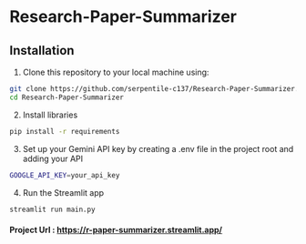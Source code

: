 # Research-Paper-Summarizer

## Installation

1. Clone this repository to your local machine using:
```bash
git clone https://github.com/serpentile-c137/Research-Paper-Summarizer.git
cd Research-Paper-Summarizer
```

2. Install libraries
```bash
pip install -r requirements
```

3. Set up your Gemini API key by creating a .env file in the project root and adding your API
```bash
GOOGLE_API_KEY=your_api_key
```

4. Run the Streamlit app
```bash
streamlit run main.py
```

#### Project Url : https://r-paper-summarizer.streamlit.app/
